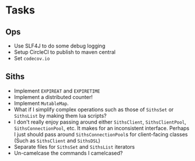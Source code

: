 # Tasks
## Ops
* Use SLF4J to do some debug logging
* Setup CircleCI to publish to maven central 
* Set `codecov.io`

## Siths
* Implement `EXPIREAT` and `EXPIRETIME`
* Implement a distributed counter!
* Implement `MutableMap`.
* What if I simplify complex operations such as those of `SithsSet` or `SithsList` by making them lua scripts?
* I don't really enjoy passing around either `SithsClient`, `SithsClientPool`, `SithsConnectionPool`, etc. It makes for an inconsistent interface. Perhaps I just should pass around `SithsConnectionPool`s for client-facing classes (Such as `SithsClient` and `SithsDSL`)
* Separate files for `SithsSet` and `SithsList` iterators
* Un-camelcase the commands I camelcased?
